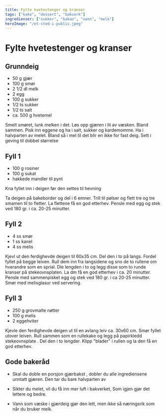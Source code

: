 ```yaml
---
title: Fylte hvetestenger og kranser
tags: ["kake", "dessert", "bakverk"]
ingredienser: ["sukker", "kakao", "vann", "melk"]
heroImage: "/et-sted-i-public.jpeg"
---
```


# Fylte hvetestenger og kranser

## Grunndeig

- 50 g gjær
- 100 g smør
- 2 1/2 dl melk
- 2 egg
- 100 g sukker
- 1/2 ts sukker
- 1/2 ts salt
- ca. 500 g hvetemel

Smelt smøret, lunk melken i det. Løs opp gjæren i lit av væsken. Bland sammen. Pisk inn eggene og ha i salt, sukker og kardemomme. Ha i halvparten av melet. Bland så i mel til det blir en ikke for fast deig. Sett i geving til dobbel størrelse

## Fyll 1

- 100 g rosiner
- 100 g sukat
- hakkede mandler til pynt

Kna fyllet inn i deigen før den settes til hevning

Ta deigen på bakeborder og del i 6 emner. Trill til pølser og flett tre og tre smamen til to fletter. La flettene få en god etterhev. Pensle med egg og stek ved 180 gr. i ca. 20-25 minutter.

## Fyll 2

- 4 ss smør
- 1 ss kanel
- 4 ss melis

Kjevl ut den ferdighevde deigen til 60x35 cm. Del den i to på langs. Fordel fyllet på begge leiven. Rull dem inn fra langsidene og sno de to rullene om hverandre som en sprial. Dle lengden i to og legg disse som to runde kranser på stekeovnsplaten. La dm få en god etterhev i ca. 20 minutter. Pensle med sammenpisket egg og stek ved 180 gr. i ca 20-25 minutter. Smør med melisglasur ved servering.

## Fyll 3

- 250 g grovmalte nøtter
- 100 g melis
- 2 eggehviter

Kjevle den ferdighevde deigen ut til en avlang leiv ca. 30x60 cm. Smør fyllet utover leiven. Rull sammen som en rullekake og legg på papirkledd stekeovnsplate . Del den i to lengder. Klipp "blader" i rullen og la den få en god etterhev.

## Gode bakeråd

- Skal du doble en porsjon gjærbakst , dobler du alle ingrediensene unntatt gjæren. Den tar du bare halvparten av

- Sikter du melet, vil du få inn mer luft i bakverket, Som igjen gjør det lettere og bedre.

- Vann som væske i gjærdeig gjør den lett, men ikke så næringsrik som når du bruker melk.
